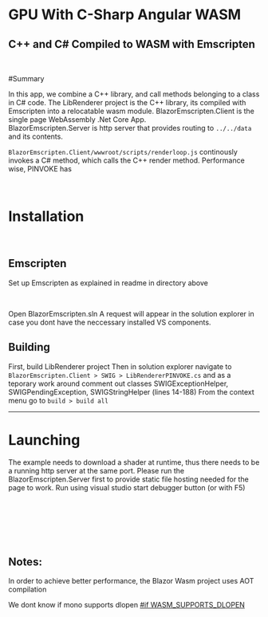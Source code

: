 # GPU With C-Sharp Angular WASM
## C++ and C# Compiled to WASM with Emscripten

<br>

#Summary

In this app, we combine a C++ library, and call methods belonging to a class in C# code.
The LibRenderer project is the C++ library, its compiled with Emscripten into a relocatable wasm module.
BlazorEmscripten.Client is the single page WebAssembly .Net Core App.  
BlazorEmscripten.Server is http server that provides routing to `../../data` and its contents.

`BlazorEmscripten.Client/wwwroot/scripts/renderloop.js` continously invokes a C# method, which calls the C++ render method.
Performance wise, PINVOKE has 

<br>

# Installation
<br>

## Emscripten

Set up Emscripten as explained in readme in directory above

<br>

Open BlazorEmscripten.sln
A request will appear in the solution explorer in case you dont have the neccessary installed VS components.
<br>

## Building
First, build LibRenderer project
Then in solution explorer navigate to `BlazorEmscripten.Client > SWIG > LibRendererPINVOKE.cs` and as a teporary work around comment out classes SWIGExceptionHelper, SWIGPendingException, SWIGStringHelper (lines 14-188)
From the context menu go to `build > build all`
<br>

-----

# Launching

The example needs to download a shader at runtime, thus there needs to be a running http server at the same port. Please run the BlazorEmscripten.Server first to provide static file hosting needed for the page to work.
Run using visual studio start debugger button (or with F5)


<br><br><br><br><br>

Notes:
-------

In order to achieve better performance, the Blazor Wasm project uses AOT compilation

We dont know if mono supports dlopen 
[#if WASM_SUPPORTS_DLOPEN](https://github.com/mono/mono/blob/5d2e3bc3b3c8184d35b2f7801e88d96470d367c4/sdks/wasm/src/driver.c#L195)
